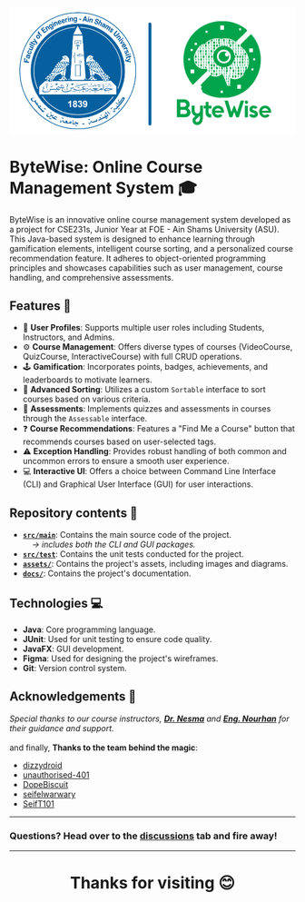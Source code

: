 <div id="header" align="left">
 <img src="assets/img.png">
</div>

# ByteWise: Online Course Management System 🎓

ByteWise is an innovative online course management system developed as a project for CSE231s, Junior Year at FOE - Ain Shams University (ASU). This Java-based system is designed to enhance learning through gamification elements, intelligent course sorting, and a personalized course recommendation feature. It adheres to object-oriented programming principles and showcases capabilities such as user management, course handling, and comprehensive assessments.

## Features 🌟

- 👤 **User Profiles**: Supports multiple user roles including Students, Instructors, and Admins.
- ⚙ **Course Management**: Offers diverse types of courses (VideoCourse, QuizCourse, InteractiveCourse) with full CRUD operations.
- 🕹 **Gamification**: Incorporates points, badges, achievements, and leaderboards to motivate learners.
- 📁 **Advanced Sorting**: Utilizes a custom `Sortable` interface to sort courses based on various criteria.
- 📝 **Assessments**: Implements quizzes and assessments in courses through the `Assessable` interface.
- ❓ **Course Recommendations**: Features a "Find Me a Course" button that recommends courses based on user-selected tags.
- ⚠️ **Exception Handling**: Provides robust handling of both common and uncommon errors to ensure a smooth user experience.
- 💻 **Interactive UI**: Offers a choice between Command Line Interface (CLI) and Graphical User Interface (GUI) for user interactions.

## Repository contents 📁
- [**`src/main`**](src/main): Contains the main source code of the project.
 <br>&nbsp;&nbsp;&nbsp;&nbsp;*-> includes both the CLI and GUI packages.*
- [**`src/test`**](src/test): Contains the unit tests conducted for the project.
- [**`assets/`**](assets): Contains the project's assets, including images and diagrams.
- [**`docs/`**](docs): Contains the project's documentation.

## Technologies 💻

- **Java**: Core programming language.
- **JUnit**: Used for unit testing to ensure code quality.
- **JavaFX**: GUI development.
- **Figma**: Used for designing the project's wireframes.
- **Git**: Version control system.

## Acknowledgements 🙏
*Special thanks to our course instructors, [**Dr. Nesma**](https://scholar.google.com.eg/citations?user=qLAvlbIAAAAJ) and [**Eng. Nourhan**](https://www.researchgate.net/profile/Nourhan-Shaban-4) for their guidance and support.*
<br><br>
and finally, **Thanks to the team behind the magic**:
- [dizzydroid](https://github.com/dizzydroid)
- [unauthorised-401](https://github.com/unauthorised-401)
- [DopeBiscuit](https://github.com/DopeBiscuit)
- [seifelwarwary](https://github.com/seifelwarwary)
- [SeifT101](https://github.com/SeifT101)
___________________________________________________________________
### **Questions?** Head over to the [discussions](https://github.com/dizzydroid/ASU_JuniorProject/discussions) tab and fire away!
___________________________________________________________________

<h1 align="center">Thanks for visiting 😊</h1>
